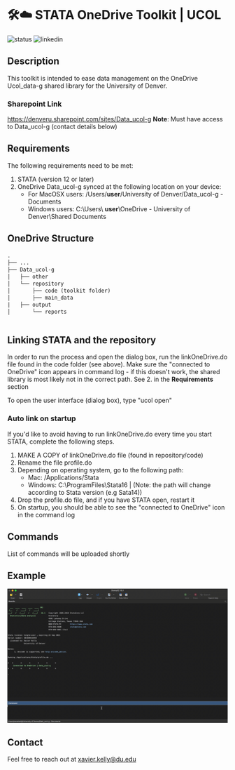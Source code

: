 # 🛠☁️ STATA OneDrive Toolkit | UCOL
![status](https://img.shields.io/badge/status-in__progress-orange)
![linkedin](https://img.shields.io/badge/LinkedIn-0077B5?style=for-the-badge&logo=linkedin&logoColor=white)

## Description

This toolkit is intended to ease data management on the OneDrive Ucol_data-g shared library for the University of Denver.

### Sharepoint Link
https://denveru.sharepoint.com/sites/Data_ucol-g
**Note**: Must have access to Data_ucol-g (contact details below)

## Requirements

The following requirements need to be met:	<br />
1. STATA (version 12 or later)	<br />
2. OneDrive Data_ucol-g synced at the following location on your device:
   - For MacOSX users: /Users/**user**/University of Denver/Data_ucol-g - Documents
   - Windows users: C:\Users\ **user**\OneDrive - University of Denver\Shared Documents	

## OneDrive Structure

```
.
├── ...					
├── Data_ucol-g					
│   ├── other            			
│   └── repository				           
│   	├── code (toolkit folder) 	       
│   	├── main_data				
|	├── output				
│   	└── reports				
	
```

## Linking STATA and the repository

In order to run the process and open the dialog box, run the linkOneDrive.do file found 
in the code folder (see above). Make sure the "connected to OneDrive" icon appears in
command log - if this doesn't work, the shared library is most likely not in the correct
path. See 2. in the **Requirements** section

To open the user interface (dialog box), type "ucol open"

### Auto link on startup

If you'd like to avoid having to run linkOneDrive.do every time you start STATA, complete
the following steps.
1. MAKE A COPY of linkOneDrive.do file (found in repository/code)
2. Rename the file profile.do
3. Depending on operating system, go to the following path:
   - Mac: /Applications/Stata <br />
   - Windows: C:\ProgramFiles\Stata16 | (Note: the path will change according to Stata version (e.g Sata14))
4. Drop the profile.do file, and if you have STATA open, restart it
5. On startup, you should be able to see the "connected to OneDrive" icon in the command log

## Commands
List of commands will be uploaded shortly

## Example
![gif1](readme_gif1.gif)

## Contact
Feel free to reach out at xavier.kelly@du.edu
